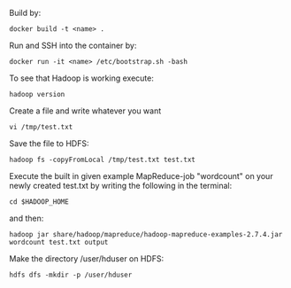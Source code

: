 Build by:
 ```
 docker build -t <name> .
 ```
Run and SSH into the container by:
 ```
 docker run -it <name> /etc/bootstrap.sh -bash
 ```
To see that Hadoop is working execute:
```
hadoop version
```


Create a file and write whatever you want
```
vi /tmp/test.txt
```
Save the file to HDFS:
```
hadoop fs -copyFromLocal /tmp/test.txt test.txt
```
Execute the built in given example MapReduce-job "wordcount" on your newly created test.txt by writing the following in the terminal:
```
cd $HADOOP_HOME
```
and then:
```
hadoop jar share/hadoop/mapreduce/hadoop-mapreduce-examples-2.7.4.jar wordcount test.txt output
```






Make the directory /user/hduser on HDFS:
```
hdfs dfs -mkdir -p /user/hduser
```


